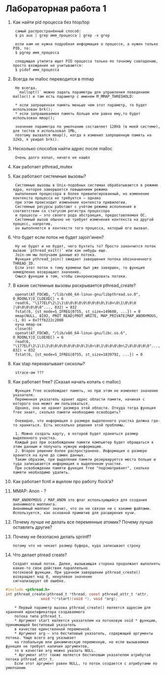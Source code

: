 # Лабораторная работа 1
1. Как найти pid процесса без htop/top

        самый распространённый способ:  
        $ ps aux | grep имя_процесса | grep -v grep

        если нам не нужна подробная информация о процессе, а нужен только PID, то:
        $ pgrep имя_процесса
        
        следующая утилита ищет PID процесса только по точному совпадению, просто вхождения не учитываются:
        $ pidof имя_процесса

2. Всегда ли malloc переводится в mmap

        Не всегда.
         `mallopt()` можно задать параметры для управления поведением malloc() и там есть параметр с именем M_MMAP_THRESHOLD:

        * если запрошенная память меньше чем этот параметр, то будет использован brk();
        * если запрашиваемая память больше или равна ему,то будет использован mmap();

        значение параметра по умолчанию составляет 128kb (в моей системе), для тестов я использовал 1Mb,
        поэтому вызвался mmap(), когда я изменил запрошенную память на 32kb, я увидел brk().

3. Несколько способов найти адрес после malloc

        Очень долго копал, ничего не нашёл
4. Как работает pthread_mutex
5. Как работают системные вызовы?

        Системные вызовы в Unix-подобных системах обрабатываются в режиме ядра, которое завершается повышением режима 
        выполнения процессора в более привилегированный, но изменение контекста процесса не требуется — однако
        при этом происходит изменение контекста привилегии.
        Системные ресурсы работают с учётом режима исполнения в соответствии со статусом регистра процессора 
        и процессы — это своего рода абстракция, предоставляемая ОС. 
        Системный вызов обычно не требует изменения контекста на другой процесс, напротив, 
        он выполняется в контексте того процесса, который его вызвал.

6. Что будет если поток не будет заjoin'инен?

        Ну не будет и не будет, чего бухтеть то? Просто закончится поток вызвав `pthread_exit()` или как нибудь еще.
        Join-ом мы получаем данные из потока. 
        Функция pthread_join() ожидает завершения потока обозначенного THREAD_ID.
        Если этот поток к тому времени был уже завершен, то функция немедленно возвращает значение.
        Смысл функции в том, чтобы синхронизировать потоки.

7. В какие системные вызовы раскрывается pthread_create?

        openat(AT_FDCWD, "/lib/x86_64-linux-gnu/libpthread.so.0", O_RDONLY|O_CLOEXEC) = 6
        read(6, "\177ELF\2\1\1\0\0\0\0\0\0\0\0\0\3\0>\0\1\0\0\0 |\0\0\0\0\0\0"..., 832) = 832
        fstat(6, {st_mode=S_IFREG|0755, st_size=149608, ...}) = 0
        mmap(NULL, 8192, PROT_READ|PROT_WRITE, MAP_PRIVATE|MAP_ANONYMOUS, -1, 0) = 0x7ffb222c2000
        куча mmap-ов
        close(6)
        openat(AT_FDCWD, "/lib/x86_64-linux-gnu/libc.so.6", O_RDONLY|O_CLOEXEC) = 6
        read(6, "\177ELF\2\1\1\3\0\0\0\0\0\0\0\0\3\0>\0\1\0\0\0\0n\2\0\0\0\0\0"..., 832) = 832
        fstat(6, {st_mode=S_IFREG|0755, st_size=1839792, ...}) = 0

8. Как stap перехватывает сисколы?

        strace-ом ???

9. Как работает free? (Сказал начать копать с malloc)

        Функция free освобождает память, но при этом не изменяет значение указателя. 
        Переменная указатель хранит адрес области памяти, начиная с которого она может им пользоваться.
        Однако, она не хранит размера этой области. Откуда тогда функция free знает, сколько памяти необходимо освободить?

        Очевидно, что информация о размере выделенного участка должна где-то храниться. Есть несколько решения этой проблемы.

        1. Можно создать карту, в которой будет храниться размер выделенного участка. 
        Каждый раз при освобождении памяти компьютер будет обращаться к этим данным и получать нужную информацию.
        2. Второе решение более распространено. Информация о размере хранится на куче до самих данных.
        Таким образом, при выделении памяти резервируется места больше и туда записывается информация о выделенном участке.
        При освобождении памяти функция free "подсматривает", сколько памяти необходимо удалить.

10. Как работает fcntl и вцелом про работу flock’a?
11. MMAP: Anon - ?

        MAP_ANONYMOUS / MAP_ANON это флаг использующийся для создания анонимного маппинга.
        Анонимный маппинг значит, что он не связан ни с какими файлами. Используется, как основной примитив для расширения кучи.
12. Почему лучше не делать все переменные атомик? Почему лучше оставлять другие?
13. Почему не безопасно делать sprintf? 

        потому что не чекает размер буфера, куда записывает строку

14. Что делает ptread create?

        Создаёт новый поток. Далее, вызывающая сторона продолжает выполнять какие-то свои действия параллельно 
        потоковой функции. При удачном завершении pthread_create() возвращает код 0, ненулевое значение
        сигнализирует об ошибке.

```c 
#include <pthread.h>
int pthread_create(pthread_t *thread, const pthread_attr_t *attr,
                void *(*start)(void *), void *arg);
```
        * Первый параметр вызова pthread_create() является адресом для хранения идентификатора создаваемого
        потока типа pthread_t.
        * Аргумент start является указателем на потоковую void * функцию, принимающей бестиповый указатель
        в качестве единственной переменной.
        * Аргумент arg — это бестиповый указатель, содержащий аргументы потока. Чаще всего arg указывает
        на глобальную или динамическую переменную, но если вызываемая функция не требует наличия аргументов,
        то в качестве arg можно указать NULL.
        * Аргумент attr также является бестиповым указателем атрибутов потока pthread_attr_t.
        Если этот аргумент равен NULL, то поток создается с атрибутами по умолчанию
  
